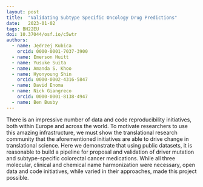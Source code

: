 ```yaml
---
layout: post
title:  "Validating Subtype Specific Oncology Drug Predictions"
date:   2023-01-02
tags: BH22EU
doi: 10.37044/osf.io/c5wtr
authors:
  - name: Jędrzej Kubica
    orcid: 0000-0001-7037-3900
  - name: Emerson Huitt
  - name: Yusuke Suita
  - name: Amanda S. Khoo
  - name: Hyonyoung Shin
    orcid: 0000-0002-4316-5847
  - name: David Enoma
  - name: Nick Giangreco
    orcid: 0000-0001-8138-4947
  - name: Ben Busby
---
```


There is an impressive number of data and code reproducibility initiatives, both within Europe and across the world. To motivate researchers to use this amazing infrastructure, we must show the translational research community that the aforementioned initiatives are able to drive change in translational science. Here we demonstrate that using public datasets, it is reasonable to build a pipeline for proposal and validation of driver mutation and subtype-specific colorectal cancer medications. While all three molecular, clinical and chemical name harmonization were necessary, open data and code initiatives, while varied in their approaches, made this project possible.

